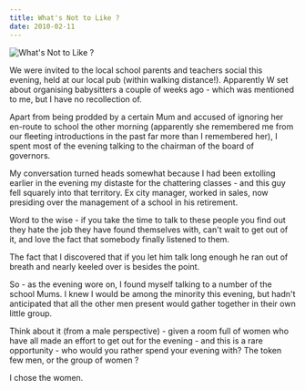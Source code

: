 ```yaml
---
title: What's Not to Like ?
date: 2010-02-11
---
```


![What's Not to Like ?](https://source.unsplash.com/Pll7AP6NFpY/1600x900)

We were invited to the local school parents and teachers social this evening, held at our local pub (within walking distance!). Apparently W set about organising babysitters a couple of weeks ago - which was mentioned to me, but I have no recollection of.

Apart from being prodded by a certain Mum and accused of ignoring her en-route to school the other morning (apparently she remembered me from our fleeting introductions in the past far more than I remembered her), I spent most of the evening talking to the chairman of the board of governors.

My conversation turned heads somewhat because I had been extolling earlier in the evening my distaste for the chattering classes - and this guy fell squarely into that territory. Ex city manager, worked in sales, now presiding over the management of a school in his retirement.

Word to the wise - if you take the time to talk to these people you find out they hate the job they have found themselves with, can't wait to get out of it, and love the fact that somebody finally listened to them.

The fact that I discovered that if you let him talk long enough he ran out of breath and nearly keeled over is besides the point.

So - as the evening wore on, I found myself talking to a number of the school Mums. I knew I would be among the minority this evening, but hadn't anticipated that all the other men present would gather together in their own little group.

Think about it (from a male perspective) - given a room full of women who have all made an effort to get out for the evening - and this is a rare opportunity - who would you rather spend your evening with? The token few men, or the group of women ?

I chose the women.